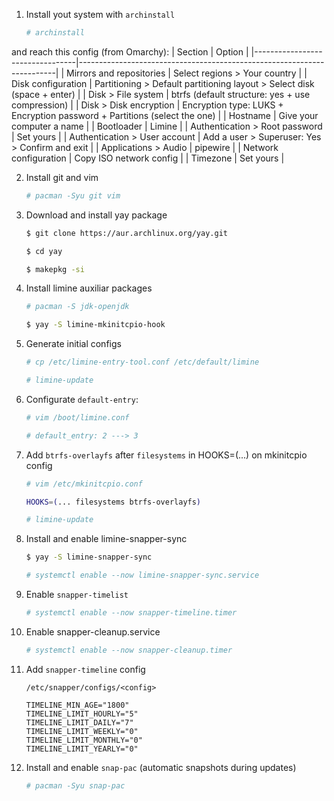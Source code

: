 1.  Install yout system with `archinstall`

    ```bash
    # archinstall
    ```

and reach this config (from Omarchy):
| Section | Option |
|---------------------------------|------------------------------------------------------------------------|
| Mirrors and repositories | Select regions > Your country |
| Disk configuration | Partitioning > Default partitioning layout > Select disk (space + enter) |
| Disk > File system | btrfs (default structure: yes + use compression) |
| Disk > Disk encryption | Encryption type: LUKS + Encryption password + Partitions (select the one) |
| Hostname | Give your computer a name |
| Bootloader | Limine |
| Authentication > Root password | Set yours |
| Authentication > User account | Add a user > Superuser: Yes > Confirm and exit |
| Applications > Audio | pipewire |
| Network configuration | Copy ISO network config |
| Timezone | Set yours |

2. Install git and vim

    ```bash
    # pacman -Syu git vim
    ```

3. Download and install yay package

    ```bash
    $ git clone https://aur.archlinux.org/yay.git

    $ cd yay

    $ makepkg -si
    ```

4. Install limine auxiliar packages

    ```bash
    # pacman -S jdk-openjdk

    $ yay -S limine-mkinitcpio-hook
    ```

5. Generate initial configs

    ```bash
    # cp /etc/limine-entry-tool.conf /etc/default/limine

    # limine-update
    ```

6. Configurate `default-entry`:

    ```bash
    # vim /boot/limine.conf

    # default_entry: 2 ---> 3
    ```

7. Add `btrfs-overlayfs` after `filesystems` in HOOKS=(...) on mkinitcpio config

    ```bash
    # vim /etc/mkinitcpio.conf

    HOOKS=(... filesystems btrfs-overlayfs)

    # limine-update
    ```

8. Install and enable limine-snapper-sync

    ```bash
    $ yay -S limine-snapper-sync

    # systemctl enable --now limine-snapper-sync.service
    ```

9. Enable `snapper-timelist`

    ```bash
    # systemctl enable --now snapper-timeline.timer
    ```

10. Enable snapper-cleanup.service

    ```bash
    # systemctl enable --now snapper-cleanup.timer
    ```

11. Add `snapper-timeline` config

    ```
    /etc/snapper/configs/<config>

    TIMELINE_MIN_AGE="1800"
    TIMELINE_LIMIT_HOURLY="5"
    TIMELINE_LIMIT_DAILY="7"
    TIMELINE_LIMIT_WEEKLY="0"
    TIMELINE_LIMIT_MONTHLY="0"
    TIMELINE_LIMIT_YEARLY="0"
    ```

12. Install and enable `snap-pac` (automatic snapshots during updates)

    ```bash
    # pacman -Syu snap-pac
    ```
